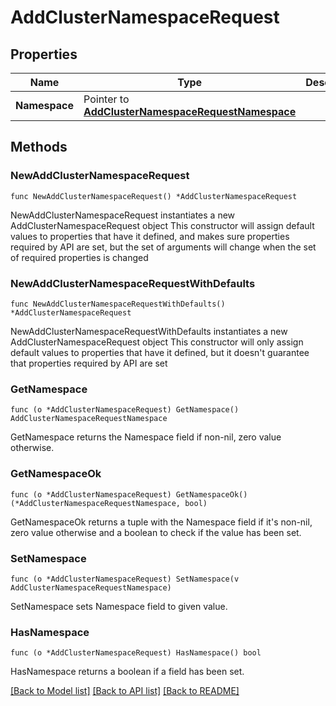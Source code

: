 # AddClusterNamespaceRequest

## Properties

Name | Type | Description | Notes
------------ | ------------- | ------------- | -------------
**Namespace** | Pointer to [**AddClusterNamespaceRequestNamespace**](AddClusterNamespaceRequestNamespace.md) |  | [optional] 

## Methods

### NewAddClusterNamespaceRequest

`func NewAddClusterNamespaceRequest() *AddClusterNamespaceRequest`

NewAddClusterNamespaceRequest instantiates a new AddClusterNamespaceRequest object
This constructor will assign default values to properties that have it defined,
and makes sure properties required by API are set, but the set of arguments
will change when the set of required properties is changed

### NewAddClusterNamespaceRequestWithDefaults

`func NewAddClusterNamespaceRequestWithDefaults() *AddClusterNamespaceRequest`

NewAddClusterNamespaceRequestWithDefaults instantiates a new AddClusterNamespaceRequest object
This constructor will only assign default values to properties that have it defined,
but it doesn't guarantee that properties required by API are set

### GetNamespace

`func (o *AddClusterNamespaceRequest) GetNamespace() AddClusterNamespaceRequestNamespace`

GetNamespace returns the Namespace field if non-nil, zero value otherwise.

### GetNamespaceOk

`func (o *AddClusterNamespaceRequest) GetNamespaceOk() (*AddClusterNamespaceRequestNamespace, bool)`

GetNamespaceOk returns a tuple with the Namespace field if it's non-nil, zero value otherwise
and a boolean to check if the value has been set.

### SetNamespace

`func (o *AddClusterNamespaceRequest) SetNamespace(v AddClusterNamespaceRequestNamespace)`

SetNamespace sets Namespace field to given value.

### HasNamespace

`func (o *AddClusterNamespaceRequest) HasNamespace() bool`

HasNamespace returns a boolean if a field has been set.


[[Back to Model list]](../README.md#documentation-for-models) [[Back to API list]](../README.md#documentation-for-api-endpoints) [[Back to README]](../README.md)


